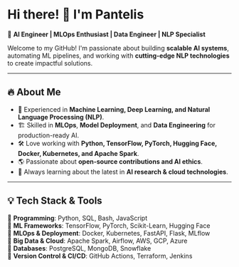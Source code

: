 # Hi there! 👋 I'm Pantelis

🚀 **AI Engineer | MLOps Enthusiast | Data Engineer | NLP Specialist**

Welcome to my GitHub! I'm passionate about building **scalable AI systems**, automating ML pipelines, and working with **cutting-edge NLP technologies** to create impactful solutions.

---

## 🔥 About Me

- 🧠 Experienced in **Machine Learning, Deep Learning, and Natural Language Processing (NLP)**.
- 🏗️ Skilled in **MLOps**, **Model Deployment**, and **Data Engineering** for production-ready AI.
- 🛠️ Love working with **Python, TensorFlow, PyTorch, Hugging Face, Docker, Kubernetes, and Apache Spark**.
- 🌎 Passionate about **open-source contributions and AI ethics**.
- 📖 Always learning about the latest in **AI research & cloud technologies**.

---

## 💡 Tech Stack & Tools

🔹 **Programming**: Python, SQL, Bash, JavaScript  
🔹 **ML Frameworks**: TensorFlow, PyTorch, Scikit-Learn, Hugging Face  
🔹 **MLOps & Deployment**: Docker, Kubernetes, FastAPI, Flask, MLflow  
🔹 **Big Data & Cloud**: Apache Spark, Airflow, AWS, GCP, Azure  
🔹 **Databases**: PostgreSQL, MongoDB, Snowflake  
🔹 **Version Control & CI/CD**: GitHub Actions, Terraform, Jenkins  
